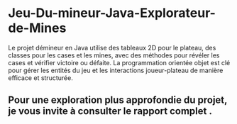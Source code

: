 # Jeu-Du-mineur-Java-Explorateur-de-Mines
Le projet démineur en Java utilise des tableaux 2D pour le plateau, des classes pour les cases et les mines, avec des méthodes pour révéler les cases et vérifier victoire ou défaite. La programmation orientée objet est clé pour gérer les entités du jeu et les interactions joueur-plateau de manière efficace et structurée.
## Pour une exploration plus approfondie du projet, je vous invite à consulter le rapport complet .

